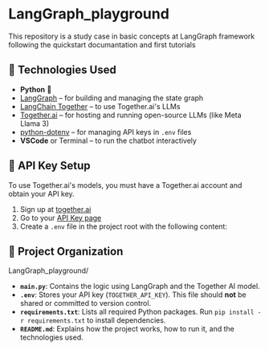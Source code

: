# LangGraph_playground
This repository is a study case in basic concepts at LangGraph framework following the quickstart documantation and first tutorials

## 🚀 Technologies Used

- **Python** 🐍
- [LangGraph](https://github.com/langchain-ai/langgraph) – for building and managing the state graph
- [LangChain Together](https://github.com/langchain-ai/langchain) – to use Together.ai's LLMs
- [Together.ai](https://www.together.ai/) – for hosting and running open-source LLMs (like Meta Llama 3)
- [python-dotenv](https://pypi.org/project/python-dotenv/) – for managing API keys in `.env` files
- **VSCode** or Terminal – to run the chatbot interactively

## 🔐 API Key Setup

To use Together.ai's models, you must have a Together.ai account and obtain your API key.

1. Sign up at [together.ai](https://together.ai/)
2. Go to your [API Key page](https://app.together.ai/settings/api-keys)
3. Create a `.env` file in the project root with the following content:

## 📁 Project Organization
LangGraph_playground/

- **`main.py`**: Contains the logic using LangGraph and the Together AI model.
- **`.env`**: Stores your API key (`TOGETHER_API_KEY`). This file should **not** be shared or committed to version control.
- **`requirements.txt`**: Lists all required Python packages. Run `pip install -r requirements.txt` to install dependencies.
- **`README.md`**: Explains how the project works, how to run it, and the technologies used.
